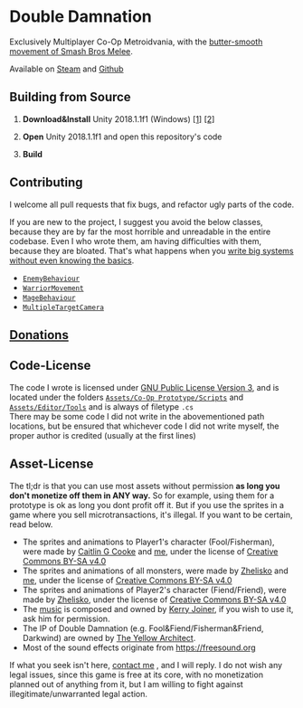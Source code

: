 # Double Damnation

Exclusively Multiplayer Co-Op Metroidvania, with the [butter-smooth movement of Smash Bros Melee](https://www.youtube.com/watch?v=JpOaQxrsaqI&list=PL6ko1irv8SJ_n0phlLOCi8hrbJXRDS6ul&index=1).
	
Available on [Steam](https://store.steampowered.com/app/1015190/Double_Damnation/) and [Github](https://github.com/TheYellowArchitect/doubledamnation/releases)

## Building from Source
1. **Download&Install** Unity 2018.1.1f1 (Windows) [[1]](https://download.unity3d.com/download_unity/b8cbb5de9840/Windows64EditorInstaller/UnitySetup64-2018.1.1f1.exe) [[2]](https://unity3d.com/get-unity/download?thank-you=update&download_nid=51155&os=Win)

2. **Open** Unity 2018.1.1f1 and open this repository's code
<!---
3. Open [`SteamManager.cs`](https://github.com/TheYellowArchitect/doubledamnation/blob/master/Assets/Scripts/Steamworks.NET/SteamManager.cs#L10) and remove the '!' to build for non-Steam (aka local build)
-->
3. **Build**

## Contributing
I welcome all pull requests that fix bugs, and refactor ugly parts of the code.
		
If you are new to the project, I suggest you avoid the below classes, because they are by far the most horrible and unreadable in the entire codebase. Even I who wrote them, am having difficulties with them, because they are bloated. That's what happens when you [write big systems without even knowing the basics](https://theyellowarchitect.com/blog/the-art-of-game-development-the-modern-polymath#title).
		
- [`EnemyBehaviour`](https://github.com/TheYellowArchitect/doubledamnation/blob/master/Assets/Co-Op%20Prototype/Scripts/Enemy%20AI/EnemyBehaviour.cs)
- [`WarriorMovement`](https://github.com/TheYellowArchitect/doubledamnation/blob/master/Assets/Co-Op%20Prototype/Scripts/Player/WarriorMovement.cs)
- [`MageBehaviour`](https://github.com/TheYellowArchitect/doubledamnation/blob/master/Assets/Co-Op%20Prototype/Scripts/Player/MageBehaviour.cs)
- [`MultipleTargetCamera`](https://github.com/TheYellowArchitect/doubledamnation/blob/master/Assets/Co-Op%20Prototype/Scripts/Camera/MultipleTargetCamera.cs)

## [Donations](https://theyellowarchitect.com/donate#title)

## Code-License
The code I wrote is licensed under [GNU Public License Version 3](https://lukesmith.xyz/articles/why-i-use-the-gpl-and-not-cuck-licenses/), and is located under the folders [`Assets/Co-Op Prototype/Scripts`](https://github.com/TheYellowArchitect/doubledamnation/tree/master/Assets/Co-Op%20Prototype/Scripts) and [`Assets/Editor/Tools`](https://github.com/TheYellowArchitect/doubledamnation/tree/master/Assets/Editor/Tools) and is always of filetype `.cs`<br>
There may be some code I did not write in the abovementioned path locations, but be ensured that whichever code I did not write myself, the proper author is credited (usually at the first lines)

## Asset-License
The tl;dr is that you can use most assets without permission **as long you don't monetize off them in ANY way.**
So for example, using them for a prototype is ok as long you dont profit off it.
But if you use the sprites in a game where you sell microtransactions, it's illegal.
If you want to be certain, read below.

- The sprites and animations to Player1's character (Fool/Fisherman), were made by [Caitlin G Cooke](https://caitlingcooke.art/) and [me](theyellowarchitect.com/), under the license of [Creative Commons BY-SA v4.0](https://creativecommons.org/licenses/by/4.0/)
- The sprites and animations of all monsters, were made by [Zhelisko](https://zheliskos.artstation.com/) and [me](theyellowarchitect.com), under the license of [Creative Commons BY-SA v4.0](https://creativecommons.org/licenses/by/4.0/)
- The sprites and animations of Player2's character (Fiend/Friend), were made by [Zhelisko](https://zheliskos.artstation.com/), under the license of [Creative Commons BY-SA v4.0](https://creativecommons.org/licenses/by/4.0/)
- The [music](https://www.youtube.com/playlist?list=PLLvViE4qZfoMaayjJk9PRE98np7SwVsNF) is composed and owned by [Kerry Joiner](https://www.youtube.com/watch?v=zEvANt6wRRU), if you wish to use it, ask him for permission.
- The IP of Double Damnation (e.g. Fool&Fiend/Fisherman&Friend, Darkwind) are owned by [The Yellow Architect](https://theyellowarchitect.com).
- Most of the sound effects originate from https://freesound.org
		
If what you seek isn't here, [contact me](https://theyellowarchitect.com/contact#title) , and I will reply. I do not wish any legal issues, since this game is free at its core, with no monetization planned out of anything from it, but I am willing to fight against illegitimate/unwarranted legal action.
